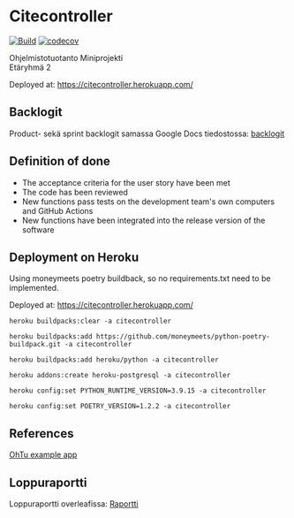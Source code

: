 # Citecontroller
[![Build](https://github.com/neoh1/ohtugroup2/actions/workflows/main.yaml/badge.svg)](https://github.com/neoh1/ohtugroup2/actions/workflows/main.yaml)
[![codecov](https://codecov.io/gh/neoh1/ohtugroup2/branch/main/graph/badge.svg?token=E0SILZYIFV)](https://codecov.io/gh/neoh1/ohtugroup2)

Ohjelmistotuotanto Miniprojekti  
Etäryhmä 2

Deployed at: https://citecontroller.herokuapp.com/


## Backlogit


Product- sekä sprint backlogit samassa Google Docs tiedostossa: [backlogit](https://docs.google.com/spreadsheets/d/1rT_qqeMHwjVh0V5nsZWkXJ-ITP9PoduPhPwhL3oXlmU/)


## Definition of done
- The acceptance criteria for the user story have been met
- The code has been reviewed
- New functions pass tests on the development team's own computers and GitHub Actions
- New functions have been integrated into the release version of the software


## Deployment on Heroku
Using moneymeets poetry buildback, so no requirements.txt need to be implemented.

Deployed at: https://citecontroller.herokuapp.com/

`heroku buildpacks:clear -a citecontroller`

`heroku buildpacks:add https://github.com/moneymeets/python-poetry-buildpack.git -a citecontroller`

`heroku buildpacks:add heroku/python -a citecontroller`

`heroku addons:create heroku-postgresql -a citecontroller`

`heroku config:set PYTHON_RUNTIME_VERSION=3.9.15 -a citecontroller`

`heroku config:set POETRY_VERSION=1.2.2 -a citecontroller`

## References
[OhTu example app](https://github.com/ohjelmistotuotanto-hy/todo-web)

## Loppuraportti
Loppuraportti overleafissa: [Raportti](https://www.overleaf.com/project/639af5b8536ea544fccbbc35)